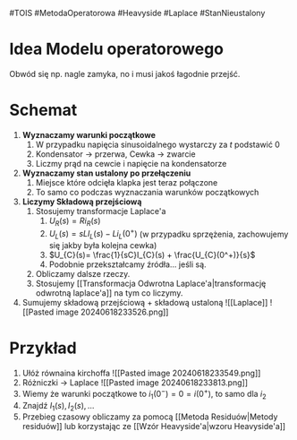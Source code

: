 #TOIS #MetodaOperatorowa #Heavyside #Laplace #StanNieustalony
# Idea Modelu operatorowego
Obwód się np. nagle zamyka, no i musi jakoś łagodnie przejść.

# Schemat
1. **Wyznaczamy warunki początkowe**
	1. W przypadku napięcia sinusoidalnego wystarczy za $t$ podstawić $0$
	2. Kondensator -> przerwa, Cewka -> zwarcie
	3. Liczmy prąd na cewcie i napięcie na kondensatorze
3. **Wyznaczamy stan ustalony po przełączeniu**
	1. Miejsce które odcięła klapka jest teraz połączone
	2. To samo co podczas wyznaczania warunków początkowych
4. **Liczymy Składową przejściową**
	1. Stosujemy transformacje Laplace'a
		1. $U_{R}(s)=Ri_{R}(s)$
		2. $U_{L}(s)= sLI_{L}(s) - Li_{L}(0^+)$ (w przypadku sprzężenia, zachowujemy się jakby była kolejna cewka)
		3. $U_{C}(s)= \frac{1}{sC}I_{C}(s) + \frac{U_{C}(0^+)}{s}$
		4. Podobnie przekształcamy źródła... jeśli są. 
	2. Obliczamy dalsze rzeczy.
	3. Stosujemy [[Transformacja Odwrotna Laplace'a|transformację odwrotną laplace'a]] na tym co liczymy.
5.  Sumujemy składową przejściową + składową ustaloną
 ![[Laplace]]
![[Pasted image 20240618233526.png]]
# Przykład
1. Ułóż równaina kirchoffa
   ![[Pasted image 20240618233549.png]]
2. Różniczki -> Laplace 
   ![[Pasted image 20240618233813.png]]
3. Wiemy że warunki początkowe to $i_{1}(0^-) = 0 = i(0^+)$, to samo dla $i_{2}$
1. Znajdź $I_{1}(s), I_{2}(s), \dots$
2. Przebieg czasowy obliczamy za pomocą [[Metoda Residuów|Metody residuów]] lub korzystając ze [[Wzór Heavyside'a|wzoru Heavyside'a]]